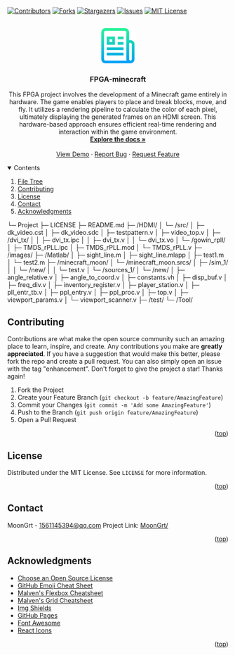 <div id="top"></div>

[![Contributors][contributors-shield]][contributors-url]
[![Forks][forks-shield]][forks-url]
[![Stargazers][stars-shield]][stars-url]
[![Issues][issues-shield]][issues-url]
[![MIT License][license-shield]][license-url]


<!-- PROJECT LOGO -->
<br />
<div align="center">
	<a href="https://github.com/MoonGrt/FPGA-minecraft">
	<img src="images/logo.png" alt="Logo" width="80" height="80">
	</a>
<h3 align="center">FPGA-minecraft</h3>
	<p align="center">
	This FPGA project involves the development of a Minecraft game entirely in hardware. The game enables players to place and break blocks, move, and fly. It utilizes a rendering pipeline to calculate the color of each pixel, ultimately displaying the generated frames on an HDMI screen. This hardware-based approach ensures efficient real-time rendering and interaction within the game environment.
	<br />
	<a href="https://github.com/MoonGrt/FPGA-minecraft"><strong>Explore the docs »</strong></a>
	<br />
	<br />
	<a href="https://github.com/MoonGrt/FPGA-minecraft">View Demo</a>
	·
	<a href="https://github.com/MoonGrt/FPGA-minecraft/issues">Report Bug</a>
	·
	<a href="https://github.com/MoonGrt/FPGA-minecraft/issues">Request Feature</a>
	</p>
</div>


<!-- CONTENTS -->
<details open>
  <summary>Contents</summary>
  <ol>
    <li><a href="#file-tree">File Tree</a></li>
    <li><a href="#contributing">Contributing</a></li>
    <li><a href="#license">License</a></li>
    <li><a href="#contact">Contact</a></li>
    <li><a href="#acknowledgments">Acknowledgments</a></li>
  </ol>
</details>

└─ Project
  ├─ LICENSE
  ├─ README.md
  ├─ /HDMI/
  │ └─ /src/
  │   ├─ dk_video.cst
  │   ├─ dk_video.sdc
  │   ├─ testpattern.v
  │   ├─ video_top.v
  │   ├─ /dvi_tx/
  │   │ ├─ dvi_tx.ipc
  │   │ ├─ dvi_tx.v
  │   │ └─ dvi_tx.vo
  │   └─ /gowin_rpll/
  │     ├─ TMDS_rPLL.ipc
  │     ├─ TMDS_rPLL.mod
  │     └─ TMDS_rPLL.v
  ├─ /images/
  ├─ /Matlab/
  │ ├─ sight_line.m
  │ ├─ sight_line.mlapp
  │ ├─ test1.m
  │ └─ test2.m
  ├─ /minecraft_moon/
  │ └─ /minecraft_moon.srcs/
  │   ├─ /sim_1/
  │   │ └─ /new/
  │   │   └─ test.v
  │   └─ /sources_1/
  │     └─ /new/
  │       ├─ angle_relative.v
  │       ├─ angle_to_coord.v
  │       ├─ constants.vh
  │       ├─ disp_buf.v
  │       ├─ freq_div.v
  │       ├─ inventory_register.v
  │       ├─ player_station.v
  │       ├─ pll_entr_tb.v
  │       ├─ ppl_entry.v
  │       ├─ ppl_proc.v
  │       ├─ top.v
  │       ├─ viewport_params.v
  │       └─ viewport_scanner.v
  ├─ /test/
  └─ /Tool/
<!-- CONTRIBUTING -->
## Contributing
Contributions are what make the open source community such an amazing place to learn, inspire, and create. Any contributions you make are **greatly appreciated**.
If you have a suggestion that would make this better, please fork the repo and create a pull request. You can also simply open an issue with the tag "enhancement".
Don't forget to give the project a star! Thanks again!
1. Fork the Project
2. Create your Feature Branch (`git checkout -b feature/AmazingFeature`)
3. Commit your Changes (`git commit -m 'Add some AmazingFeature'`)
4. Push to the Branch (`git push origin feature/AmazingFeature`)
5. Open a Pull Request
<p align="right">(<a href="#top">top</a>)</p>


<!-- LICENSE -->
## License
Distributed under the MIT License. See `LICENSE` for more information.
<p align="right">(<a href="#top">top</a>)</p>


<!-- CONTACT -->
## Contact
MoonGrt - 1561145394@qq.com
Project Link: [MoonGrt/](https://github.com/MoonGrt/)
<p align="right">(<a href="#top">top</a>)</p>


<!-- ACKNOWLEDGMENTS -->
## Acknowledgments
* [Choose an Open Source License](https://choosealicense.com)
* [GitHub Emoji Cheat Sheet](https://www.webpagefx.com/tools/emoji-cheat-sheet)
* [Malven's Flexbox Cheatsheet](https://flexbox.malven.co/)
* [Malven's Grid Cheatsheet](https://grid.malven.co/)
* [Img Shields](https://shields.io)
* [GitHub Pages](https://pages.github.com)
* [Font Awesome](https://fontawesome.com)
* [React Icons](https://react-icons.github.io/react-icons/search)   
<p align="right">(<a href="#top">top</a>)</p>


<!-- MARKDOWN LINKS & IMAGES -->
<!-- https://www.markdownguide.org/basic-syntax/#reference-style-links -->
[contributors-shield]: https://img.shields.io/github/contributors/MoonGrt/FPGA-minecraft.svg?style=for-the-badge
[contributors-url]: https://github.com/MoonGrt/FPGA-minecraft/graphs/contributors
[forks-shield]: https://img.shields.io/github/forks/MoonGrt/FPGA-minecraft.svg?style=for-the-badge
[forks-url]: https://github.com/MoonGrt/FPGA-minecraft/network/members
[stars-shield]: https://img.shields.io/github/stars/MoonGrt/FPGA-minecraft.svg?style=for-the-badge
[stars-url]: https://github.com/MoonGrt/FPGA-minecraft/stargazers
[issues-shield]: https://img.shields.io/github/issues/MoonGrt/FPGA-minecraft.svg?style=for-the-badge
[issues-url]: https://github.com/MoonGrt/FPGA-minecraft/issues
[license-shield]: https://img.shields.io/github/license/MoonGrt/FPGA-minecraft.svg?style=for-the-badge
[license-url]: https://github.com/MoonGrt/FPGA-minecraft/blob/master/LICENSE

